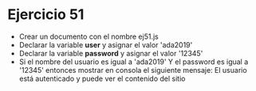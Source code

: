 # Ejercicio 51

* Crear un documento con el nombre ej51.js
* Declarar la variable **user** y asignar el valor 'ada2019'
* Declarar la variable **password** y asignar el valor '12345'
* Si el nombre del usuario es igual a 'ada2019' Y el password es igual a '12345' entonces mostrar en consola el siguiente mensaje:
El usuario está autenticado y puede ver el contenido del sitio
